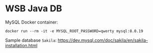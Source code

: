 # WSB Java DB

MySQL Docker container:

```shell script
docker run --rm -it -e MYSQL_ROOT_PASSWORD=qwerty mysql:8.0.19
```

Sample database `Sakila`:
https://dev.mysql.com/doc/sakila/en/sakila-installation.html
